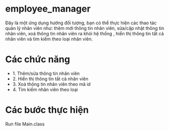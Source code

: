 # employee_manager
Đây là một ứng dụng hướng đối tượng, bạn có thể thực hiện các thao tác quản lý nhân viên như: thêm mới thông tin nhân viên, sửa/cập nhật thông tin nhân viên,
xoá thông tin nhân viên ra khỏi hệ thống , hiển thị thông tin tất cả nhân viên và tìm kiếm theo loại nhân viên.

# Các chức năng 
<ul>
<li>
  1. Thêm/sửa thông tin nhân viên
</li>

<li>
  2. Hiển thị thông tin tất cả nhân viên
</li>

<li>
  3. Xoá thông tin nhân viên theo mã id
</li>

<li>
  4. Tìm kiếm nhân viên theo loại
</li>

</ul>

# Các bước thực hiện
Run file Main.class

